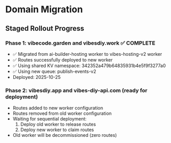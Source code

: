 # Domain Migration

## Staged Rollout Progress

### Phase 1: vibecode.garden and vibesdiy.work ✅ COMPLETE
- ✅ Migrated from ai-builder-hosting worker to vibes-hosting-v2 worker
- ✅ Routes successfully deployed to new worker
- ✅ Using shared KV namespace: 342352a479b64835931b4e5f9f3277a0
- ✅ Using new queue: publish-events-v2
- Deployed: 2025-10-25

### Phase 2: vibesdiy.app and vibes-diy-api.com (ready for deployment)
- Routes added to new worker configuration
- Routes removed from old worker configuration
- Waiting for sequential deployment:
  1. Deploy old worker to release routes
  2. Deploy new worker to claim routes
- Old worker will be decommissioned (zero routes)

